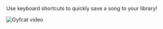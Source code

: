 Use keyboard shortcuts to quickly save a song to your library!

![Gyfcat video](https://thumbs.gfycat.com/FarCraftyGrayling-size_restricted.gif)
